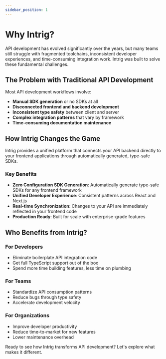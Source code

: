 ```yaml
---
sidebar_position: 1
---
```


# Why Intrig?

API development has evolved significantly over the years, but many teams still struggle with fragmented toolchains, inconsistent developer experiences, and time-consuming integration work. Intrig was built to solve these fundamental challenges.

## The Problem with Traditional API Development

Most API development workflows involve:

- **Manual SDK generation** or no SDKs at all
- **Disconnected frontend and backend development**
- **Inconsistent type safety** between client and server
- **Complex integration patterns** that vary by framework
- **Time-consuming documentation maintenance**

## How Intrig Changes the Game

Intrig provides a unified platform that connects your API backend directly to your frontend applications through automatically generated, type-safe SDKs.

### Key Benefits

- **Zero Configuration SDK Generation**: Automatically generate type-safe SDKs for any frontend framework
- **Unified Developer Experience**: Consistent patterns across React and Next.js
- **Real-time Synchronization**: Changes to your API are immediately reflected in your frontend code
- **Production Ready**: Built for scale with enterprise-grade features

## Who Benefits from Intrig?

### For Developers
- Eliminate boilerplate API integration code
- Get full TypeScript support out of the box
- Spend more time building features, less time on plumbing

### For Teams
- Standardize API consumption patterns
- Reduce bugs through type safety
- Accelerate development velocity

### For Organizations
- Improve developer productivity
- Reduce time-to-market for new features
- Lower maintenance overhead

Ready to see how Intrig transforms API development? Let's explore what makes it different.